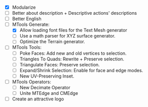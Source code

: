 - [x] Modularize
- [ ] Better about description + Descriptive actions' descriptions
- [ ] Better English
- [ ] MTools Generate:
	- [x] Allow loading font files for the Text Mesh generator
	- [ ] Use a math parser for XYZ surface generator.
	- [ ] Optimize the Terrain generator.
- [ ] MTools Tools:
	- [ ] Poke Faces: Add new and old vertices to selection.
	- [ ] Triangles To Quads: Rewrite + Preserve selection.
	- [ ] Triangulate Faces: Preserve selection.
	- [ ] Expand/Shrink Selection: Enable for face and edge modes.
	- [ ] New UV-Preserving Inset.
- [ ] MTools Operators:
	- [ ] New Decimate Operator
	- [ ] Unite MTEdge and CMEdge
- [ ] Create an attractive logo